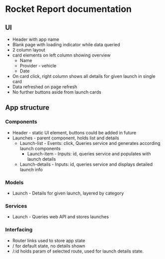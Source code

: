 # Rocket Report documentation

## UI

- Header with app name
- Blank page with loading indicator while data queried
- 2 column layout
- card elements on left column showing overview
    - Name
    - Provider - vehicle
    - Date
- On card click, right column shows all details for given launch in single card
- Data refreshed on page refresh
- No further buttons aside from launch cards

## App structure

### Components

- Header - static UI element, buttons could be added in future
- Launches - parent component, holds list and details
    - Launch-list - Events: click, Queries service and generates according launch components
        - Launch-item - Inputs: id, queries service and populates with launch details
    - Launch-details - Inputs: id, queries service and displays detailed launch info

### Models

- Launch - Details for given launch, layered by category

### Services

- Launch - Queries web API and stores launches

### Interfacing

- Router links used to store app state
- / for default state, no details shown
- /:id holds param of selected route, used for launch details state.
